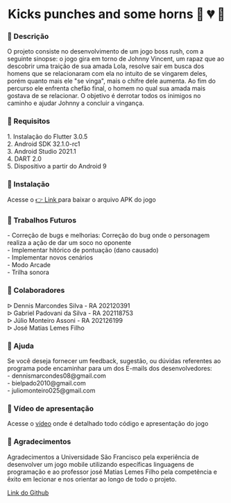 <h1 align="center">Kicks punches and some horns &#128074; &#128148; &#128127;</h1>


<h3> &#128162; Descrição</h3> O projeto consiste no desenvolvimento de um jogo boss rush, com a seguinte sinopse: o jogo gira em torno de Johnny Vincent, um rapaz que ao descobrir uma traição de sua amada Lola, resolve sair em busca dos homens que se relacionaram com ela no intuito de se vingarem deles, porém quanto mais ele "se vinga", mais  o chifre dele aumenta. Ao fim do percurso ele enfrenta chefão final, o homem no qual sua amada mais gostava de se relacionar. O objetivo é derrotar todos os inimigos no caminho e ajudar Johnny a concluir a vingança.

<h3> &#128162; Requisitos </h3>
1. Instalação do Flutter 3.0.5 <br>
2. Android SDK 32.1.0-rc1 <br>
3. Android Studio 2021.1 <br>
4. DART 2.0 <br>
5. Dispositivo a partir do Android 9

<h3> &#128162; Instalação</h3> Acesse o <a href= https://drive.google.com/file/d/1siVjWC9qgUdkuvSRrWZMWsM5bJF10vEG/view?usp=share_link target=blank>  &#x1F449; Link </a> para baixar o arquivo APK do jogo


<h3> &#128162; Trabalhos Futuros</h3> - Correção de bugs e melhorias: Correção do bug onde o personagem realiza a ação de dar um soco no oponente <br>
- Implementar hitórico de pontuação (dano causado) <br>
- Implementar novos cenários <br>
- Modo Arcade <br>
- Trilha sonora

<h3> &#128162; Colaboradores</h3> &#5125; Dennis Marcondes Silva - RA 202120391 <br>
&#5125; Gabriel Padovani da Silva - RA 202118753 <br> 
&#5125; Júlio Monteiro Assoni - RA 202126199 <br>
&#5125; José Matias Lemes Filho <br>

<h3> &#128162; Ajuda</h3> Se você deseja fornecer um feedback, sugestão, ou dúvidas referentes ao programa pode encaminhar para um dos E-mails dos desenvolvedores: <br>
- dennismarcondes08@gmail.com <br>
- bielpado2010@gmail.com<br>
- juliomonteiro025@gmail.com <br>

<h3> &#128162; Vídeo de apresentação </h3> Acesse o <a href=https://drive.google.com/file/d/1vKaIEDtk2e7Q98dkDLnHAOH7C9SRG8Az/view target=blank>vídeo</a> onde é detalhado todo código e apresentação do jogo

<h3> &#128162; Agradecimentos </h3>
Agradecimentos a Universidade São Francisco pela experiência de desenvolver um jogo mobile utilizando específicas linguagens de programação e ao professor josé Matias Lemes Filho pela competência e êxito em lecionar e nos orientar ao longo de todo o projeto.


<a href=https://github.com/JulioMonteiro25/Kicks_Punches_and_some_horns/blob/main/README.md target= blank>Link do Github</a>
